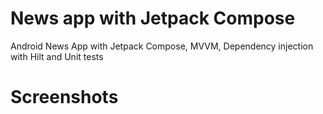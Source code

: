 # News app with Jetpack Compose

Android News App with Jetpack Compose, MVVM, Dependency injection with Hilt and Unit tests


# Screenshots


